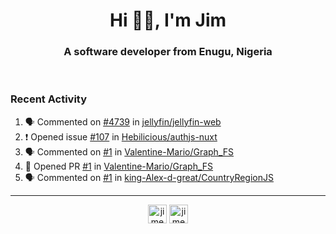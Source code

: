 <h1 align="center">Hi 👋🏾, I'm Jim</h1>
<h3 align="center">A software developer from Enugu, Nigeria</h3>
<br/>
<!-- https://github.com/rahuldkjain/github-profile-readme-generator --!>

<!--  <p align="left"><img src="https://github-readme-stats.vercel.app/api?username=rapaktech&show_icons=true&count_private=true&" alt="rapaktech" /></p> --!>

<!--
Github language stats
<p align="left"><img src="https://github-readme-stats.vercel.app/api/top-langs/?username=rapaktech&layout=compact" alt="rapaktech" /><p>
-->

<!-- Codestats language stats -->
<!-- <p align="left"><img src="https://codestats-readme.vercel.app/api/top-langs/?username=rapaktech&layout=compact&language_count=12" alt="rapaktech" /><p>    --!>
  
<h3>Recent Activity</h3>

<!--START_SECTION:activity-->
1. 🗣 Commented on [#4739](https://github.com/jellyfin/jellyfin-web/issues/4739#issuecomment-1742293265) in [jellyfin/jellyfin-web](https://github.com/jellyfin/jellyfin-web)
2. ❗ Opened issue [#107](https://github.com/Hebilicious/authjs-nuxt/issues/107) in [Hebilicious/authjs-nuxt](https://github.com/Hebilicious/authjs-nuxt)
3. 🗣 Commented on [#1](https://github.com/Valentine-Mario/Graph_FS/pull/1#issuecomment-1689652231) in [Valentine-Mario/Graph_FS](https://github.com/Valentine-Mario/Graph_FS)
4. 💪 Opened PR [#1](https://github.com/Valentine-Mario/Graph_FS/pull/1) in [Valentine-Mario/Graph_FS](https://github.com/Valentine-Mario/Graph_FS)
5. 🗣 Commented on [#1](https://github.com/king-Alex-d-great/CountryRegionJS/issues/1#issuecomment-1638502846) in [king-Alex-d-great/CountryRegionJS](https://github.com/king-Alex-d-great/CountryRegionJS)
<!--END_SECTION:activity-->

---

<p align="center">
<a href="https://twitter.com/jimezesinachi" target="blank"><img align="center" src="https://cdn.jsdelivr.net/npm/simple-icons@3.0.1/icons/twitter.svg" alt="jimezesinachi" height="30" width="30" /></a>
<a href="https://linkedin.com/in/jimezesinachi" target="blank"><img align="center" src="https://cdn.jsdelivr.net/npm/simple-icons@3.0.1/icons/linkedin.svg" alt="jimezesinachi" height="30" width="30" /></a>
</p>
